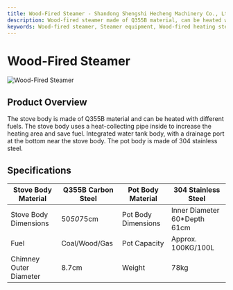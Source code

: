 ```yaml
---
title: Wood-Fired Steamer - Shandong Shengshi Hecheng Machinery Co., Ltd.
description: Wood-fired steamer made of Q355B material, can be heated with coal/wood/gas fuel, integrated water tank, 304 stainless steel pot body, suitable for oilseed steaming preprocessing.
keywords: Wood-fired steamer, Steamer equipment, Wood-fired heating steamer, Gas steamer, Coal-fired steamer, Oilseed steamer, Steaming equipment, Steamer machine, Steamer equipment, Oilseed processing steamer, Steaming pot, Steamer
---
```


# Wood-Fired Steamer
![Wood-Fired Steamer](https://i.postimg.cc/Gcs3LvWX/image.png?dl=1)
## Product Overview

The stove body is made of Q355B material and can be heated with different fuels.
The stove body uses a heat-collecting pipe inside to increase the heating area and save fuel.
Integrated water tank body, with a drainage port at the bottom near the stove body.
The pot body is made of 304 stainless steel.

## Specifications

| Stove Body Material | Q355B Carbon Steel | Pot Body Material | 304 Stainless Steel |
|---|---|---|---|
| Stove Body Dimensions | 50*50*75cm | Pot Body Dimensions | Inner Diameter 60*Depth 61cm |
| Fuel | Coal/Wood/Gas | Pot Capacity | Approx. 100KG/100L |
| Chimney Outer Diameter | 8.7cm | Weight | 78kg |
